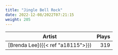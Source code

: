 ```yaml
---
title: "Jingle Bell Rock"
date: 2022-12-08/2022T07:21:15
weight: 205
---
```




 Artist | Plays 
----- | -----:
[Brenda Lee]({{< ref "a18115">}}) | 319
